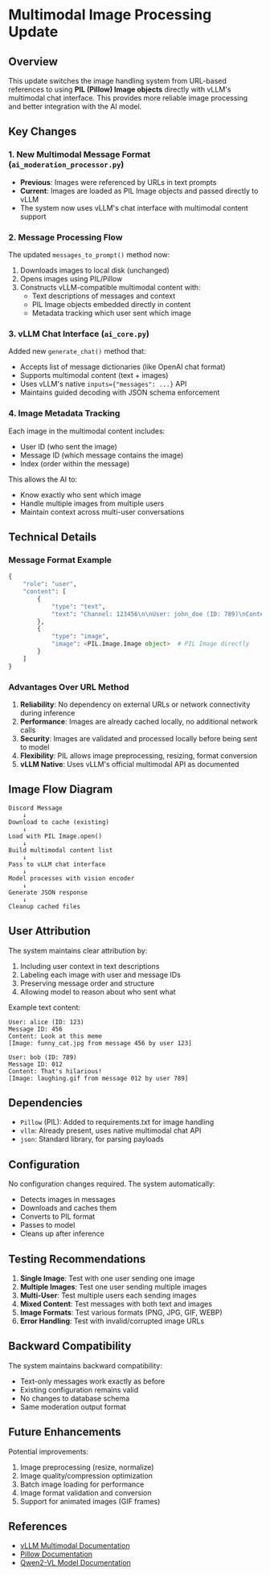 # Multimodal Image Processing Update

## Overview
This update switches the image handling system from URL-based references to using **PIL (Pillow) Image objects** directly with vLLM's multimodal chat interface. This provides more reliable image processing and better integration with the AI model.

## Key Changes

### 1. **New Multimodal Message Format** (`ai_moderation_processor.py`)
- **Previous**: Images were referenced by URLs in text prompts
- **Current**: Images are loaded as PIL Image objects and passed directly to vLLM
- The system now uses vLLM's chat interface with multimodal content support

### 2. **Message Processing Flow**
The updated `messages_to_prompt()` method now:
1. Downloads images to local disk (unchanged)
2. Opens images using PIL/Pillow
3. Constructs vLLM-compatible multimodal content with:
   - Text descriptions of messages and context
   - PIL Image objects embedded directly in content
   - Metadata tracking which user sent which image

### 3. **vLLM Chat Interface** (`ai_core.py`)
Added new `generate_chat()` method that:
- Accepts list of message dictionaries (like OpenAI chat format)
- Supports multimodal content (text + images)
- Uses vLLM's native `inputs={"messages": ...}` API
- Maintains guided decoding with JSON schema enforcement

### 4. **Image Metadata Tracking**
Each image in the multimodal content includes:
- User ID (who sent the image)
- Message ID (which message contains the image)
- Index (order within the message)

This allows the AI to:
- Know exactly who sent which image
- Handle multiple images from multiple users
- Maintain context across multi-user conversations

## Technical Details

### Message Format Example
```python
{
    "role": "user",
    "content": [
        {
            "type": "text",
            "text": "Channel: 123456\n\nUser: john_doe (ID: 789)\nContent: Check this out!\n[Image: screenshot.png from message 999 by user 789]"
        },
        {
            "type": "image",
            "image": <PIL.Image.Image object>  # PIL Image directly
        }
    ]
}
```

### Advantages Over URL Method

1. **Reliability**: No dependency on external URLs or network connectivity during inference
2. **Performance**: Images are already cached locally, no additional network calls
3. **Security**: Images are validated and processed locally before being sent to model
4. **Flexibility**: PIL allows image preprocessing, resizing, format conversion
5. **vLLM Native**: Uses vLLM's official multimodal API as documented

## Image Flow Diagram

```
Discord Message
    ↓
Download to cache (existing)
    ↓
Load with PIL Image.open()
    ↓
Build multimodal content list
    ↓
Pass to vLLM chat interface
    ↓
Model processes with vision encoder
    ↓
Generate JSON response
    ↓
Cleanup cached files
```

## User Attribution

The system maintains clear attribution by:
1. Including user context in text descriptions
2. Labeling each image with user and message IDs
3. Preserving message order and structure
4. Allowing model to reason about who sent what

Example text content:
```
User: alice (ID: 123)
Message ID: 456
Content: Look at this meme
[Image: funny_cat.jpg from message 456 by user 123]

User: bob (ID: 789)
Message ID: 012
Content: That's hilarious!
[Image: laughing.gif from message 012 by user 789]
```

## Dependencies

- `Pillow` (PIL): Added to requirements.txt for image handling
- `vllm`: Already present, uses native multimodal chat API
- `json`: Standard library, for parsing payloads

## Configuration

No configuration changes required. The system automatically:
- Detects images in messages
- Downloads and caches them
- Converts to PIL format
- Passes to model
- Cleans up after inference

## Testing Recommendations

1. **Single Image**: Test with one user sending one image
2. **Multiple Images**: Test one user sending multiple images
3. **Multi-User**: Test multiple users each sending images
4. **Mixed Content**: Test messages with both text and images
5. **Image Formats**: Test various formats (PNG, JPG, GIF, WEBP)
6. **Error Handling**: Test with invalid/corrupted image URLs

## Backward Compatibility

The system maintains backward compatibility:
- Text-only messages work exactly as before
- Existing configuration remains valid
- No changes to database schema
- Same moderation output format

## Future Enhancements

Potential improvements:
1. Image preprocessing (resize, normalize)
2. Image quality/compression optimization
3. Batch image loading for performance
4. Image format validation and conversion
5. Support for animated images (GIF frames)

## References

- [vLLM Multimodal Documentation](https://docs.vllm.ai/en/latest/usage/multimodal_inputs.html)
- [Pillow Documentation](https://pillow.readthedocs.io/)
- [Qwen2-VL Model Documentation](https://huggingface.co/Qwen/Qwen2-VL-2B-Instruct)
